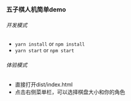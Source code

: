### 五子棋人机简单demo

###### 开发模式

- `yarn install` or `npm install`
- `yarn start` or `npm start`

###### 体验模式

- 直接打开dist/index.html
- 点击右侧菜单栏，可以选择棋盘大小和你的角色

 
